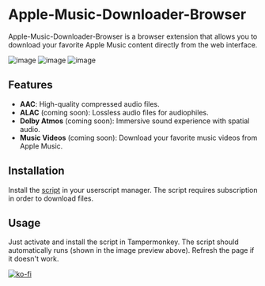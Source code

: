 # Apple-Music-Downloader-Browser

Apple-Music-Downloader-Browser is a browser extension that allows you to download your favorite Apple Music content directly from the web interface.

![image](https://github.com/user-attachments/assets/7709099b-5c8f-4e22-9896-c7e2d3341fb2)
![image](https://github.com/user-attachments/assets/2305fd87-2057-4dbe-8f68-30a7ef6461ed)
![image](https://github.com/user-attachments/assets/f3468d36-a564-401b-ba1b-b89d3042567e)

## Features

- **AAC**: High-quality compressed audio files.
- **ALAC** (coming soon): Lossless audio files for audiophiles.
- **Dolby Atmos** (coming soon): Immersive sound experience with spatial audio.
- **Music Videos** (coming soon): Download your favorite music videos from Apple Music.

## Installation
   Install the [script](https://raw.githubusercontent.com/JemPH/Apple-Music-Downloader-Browser/main/apple-music-downloader.user.js) in your userscript manager. The script requires subscription in order to download files.

## Usage
  Just activate and install the script in Tampermonkey. The script should automatically runs (shown in the image preview above). Refresh the page if it doesn't work.

[![ko-fi](https://ko-fi.com/img/githubbutton_sm.svg)](https://ko-fi.com/O4O3D65S3)
